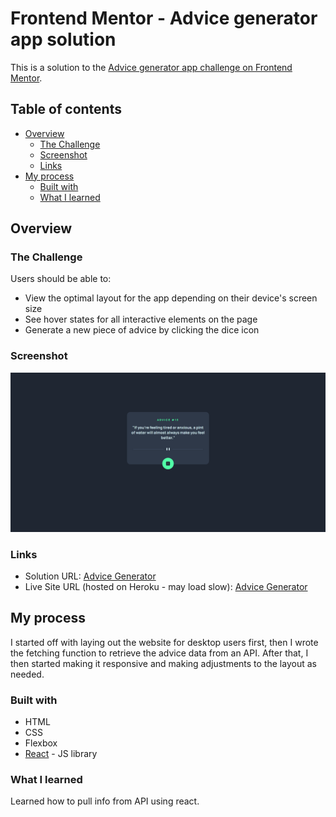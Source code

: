# Frontend Mentor - Advice generator app solution

This is a solution to the [Advice generator app challenge on Frontend Mentor](https://www.frontendmentor.io/solutions/advice-generator-react-ufeYxSI7i).

## Table of contents

- [Overview](#overview)
  - [The Challenge](#the-challenge)
  - [Screenshot](#screenshot)
  - [Links](#links)
- [My process](#my-process)
  - [Built with](#built-with)
  - [What I learned](#what-i-learned)

## Overview

### The Challenge

Users should be able to:
- View the optimal layout for the app depending on their device's screen size
- See hover states for all interactive elements on the page
- Generate a new piece of advice by clicking the dice icon

### Screenshot

![](./screenshot.png)


### Links

- Solution URL: [Advice Generator](https://www.frontendmentor.io/solutions/advice-generator-react-ufeYxSI7i)
- Live Site URL (hosted on Heroku - may load slow): [Advice Generator](https://advice-generatorr.herokuapp.com/)

## My process

I started off with laying out the website for desktop users first, then I wrote the fetching function to retrieve the advice data from an API. After that, I then started making it responsive and making adjustments to the layout as needed.

### Built with

- HTML
- CSS
- Flexbox
- [React](https://reactjs.org/) - JS library

### What I learned

Learned how to pull info from API using react.